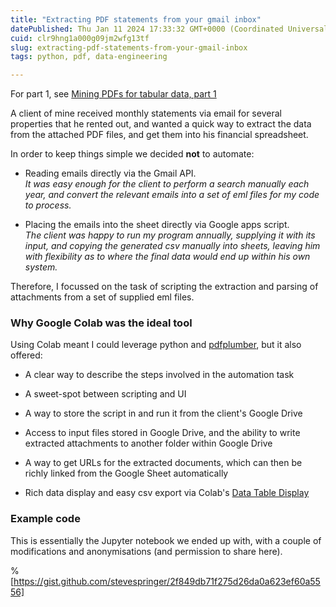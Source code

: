 ```yaml
---
title: "Extracting PDF statements from your gmail inbox"
datePublished: Thu Jan 11 2024 17:33:32 GMT+0000 (Coordinated Universal Time)
cuid: clr9hng1a000g09jm2wfg13tf
slug: extracting-pdf-statements-from-your-gmail-inbox
tags: python, pdf, data-engineering

---
```


For part 1, see [Mining PDFs for tabular data, part 1](https://stevesdevnotes.hashnode.dev/mining-pdfs-for-tabular-data-part-1)

A client of mine received monthly statements via email for several properties that he rented out, and wanted a quick way to extract the data from the attached PDF files, and get them into his financial spreadsheet.

In order to keep things simple we decided **not** to automate:

* Reading emails directly via the Gmail API.  
    *It was easy enough for the client to perform a search manually each year, and convert the relevant emails into a set of eml files for my code to process.*
    
* Placing the emails into the sheet directly via Google apps script.  
    *The client was happy to run my program annually, supplying it with its input, and copying the generated csv manually into sheets, leaving him with flexibility as to where the final data would end up within his own system.*
    

Therefore, I focussed on the task of scripting the extraction and parsing of attachments from a set of supplied eml files.

### Why Google Colab was the ideal tool

Using Colab meant I could leverage python and [pdfplumber](https://github.com/jsvine/pdfplumber), but it also offered:

* A clear way to describe the steps involved in the automation task
    
* A sweet-spot between scripting and UI
    
* A way to store the script in and run it from the client's Google Drive
    
* Access to input files stored in Google Drive, and the ability to write extracted attachments to another folder within Google Drive
    
* A way to get URLs for the extracted documents, which can then be richly linked from the Google Sheet automatically
    
* Rich data display and easy csv export via Colab's [Data Table Display](https://colab.research.google.com/notebooks/data_table.ipynb)
    

### Example code

This is essentially the Jupyter notebook we ended up with, with a couple of modifications and anonymisations (and permission to share here).

%[https://gist.github.com/stevespringer/2f849db71f275d26da0a623ef60a5556]